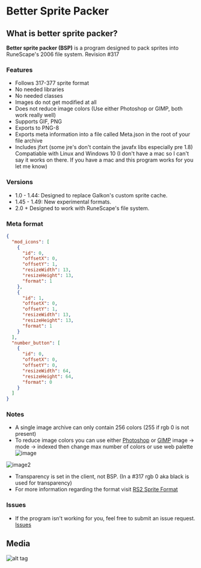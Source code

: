 # Better Sprite Packer
## What is better sprite packer?
**Better sprite packer (BSP)** is a program designed to pack sprites into RuneScape's 2006 file system. Revision #317

### Features

* Follows 317-377 sprite format
* No needed libraries
* No needed classes
* Images do not get modified at all
* Does not reduce image colors (Use either Photoshop or GIMP, both work really well)
* Supports GIF, PNG
* Exports to PNG-8
* Exports meta information into a file called Meta.json in the root of your file archive
* Includes jfxrt (some jre's don't contain the javafx libs especially pre 1.8)
Compatiable with Linux and Windows 10 (I don't have a mac so I can't say it works on there. If you have a mac and this program works for you let me know)

### Versions

* 1.0 - 1.44: Designed to replace Galkon's custom sprite cache.
* 1.45 - 1.49: New experimental formats.
* 2.0 + Designed to work with RuneScape's file system.

### Meta format

```json
{
  "mod_icons": [
    {
      "id": 0,
      "offsetX": 0,
      "offsetY": 1,
      "resizeWidth": 13,
      "resizeHeight": 13,
      "format": 1
    },
    {
      "id": 1,
      "offsetX": 0,
      "offsetY": 1,
      "resizeWidth": 13,
      "resizeHeight": 13,
      "format": 1
    }
  ],
  "number_button": [
    {
      "id": 0,
      "offsetX": 0,
      "offsetY": 0,
      "resizeWidth": 64,
      "resizeHeight": 64,
      "format": 0
    }
  ]
}
```

### Notes

* A single image archive can only contain 256 colors (255 if rgb 0 is not present)
* To reduce image colors you can use either [Photoshop](http://www.adobe.com/products/photoshop.html) or [GIMP](https://www.gimp.org/) image -> mode -> indexed then change max number of colors or use web palette
![image](https://i.imgur.com/Gl1KLHd.png)

![image2](https://i.imgur.com/MTeObVB.png)
* Transparency is set in the client, not BSP. (In a #317 rgb 0 aka black is used for transparency)
* For more information regarding the format visit [RS2 Sprite Format](https://www.rune-server.ee/runescape-development/rs2-server/informative-threads/661911-rs2-sprite-format-depth.html)

### Issues

* If the program isn't working for you, feel free to submit an issue request. [Issues](https://github.com/nshusa/better-sprite-packer-gui/issues)

## Media
![alt tag](http://i.imgur.com/ccimVaW.png)